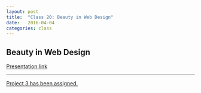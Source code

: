 ```yaml
---
layout: post
title:  "Class 20: Beauty in Web Design"
date:   2016-04-04
categories: class
---
```


## Beauty in Web Design
[Presentation link](https://docs.google.com/presentation/d/1x05DSXaS_D3Xt58A_MyE4IehC-NOPoGdVrEfqjWpY4c/edit?usp=sharing)

---

[Project 3 has been assigned.](https://docs.google.com/document/d/13VRB9QX27IOkW7esE2Lr4vWl3ALWuF4TpJrIyQ4NIyY/edit?usp=sharing)
